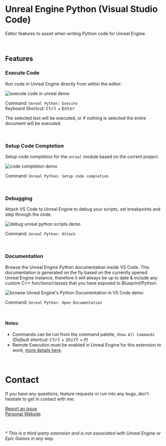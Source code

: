 # Unreal Engine Python (Visual Studio Code)

Editor features to assist when writing Python code for Unreal Engine.

<br>

## Features

### Execute Code

Run code in Unreal Engine directly from within the editor:

![execute code in unreal demo](https://github.com/nils-soderman/vscode-unreal-python/blob/main/media/demo/demo-exec.webp?raw=true)

Command: `Unreal Python: Execute` <br>
Keyboard Shortcut: <kbd>Ctrl</kbd> + <kbd>Enter</kbd>

The selected text will be executed, or if nothing is selected the entire document will be executed.

<br>

### Setup Code Completion
Setup code completion for the `unreal` module based on the current project.

![code completion demo](https://github.com/nils-soderman/vscode-unreal-python/blob/main/media/demo/demo-codecompletion.jpg?raw=true)

Command: `Unreal Python: Setup code completion`

<br>

### Debugging
Attach VS Code to Unreal Engine to debug your scripts, set breakpoints and step through the code.

![debug unreal python scripts demo](https://github.com/nils-soderman/vscode-unreal-python/blob/main/media/demo/demo-attach.webp?raw=true)

Command: `Unreal Python: Attach`

<br>


### Documentation
Browse the Unreal Engine Python documentation inside VS Code. This documentation is generated on the fly based on the currently opened Unreal Engine instance, therefore it will always be up to date & include any custom C++ functions/classes that you have exposed to Blueprint/Python.

![browse Unreal Engine's Python Documentation in VS Code demo](https://github.com/nils-soderman/vscode-unreal-python/blob/main/media/demo/demo-documentation.webp?raw=true)

Command: `Unreal Python: Open Documentation`

<br>

#### Notes:
* Commands can be run from the command palette, `Show All Commands` _(Default shortcut: <kbd>Ctrl</kbd> + <kbd>Shift</kbd> + <kbd>P</kbd>)_
* Remote Execution must be enabled in Unreal Engine for this extension to work, [more details here](https://github.com/nils-soderman/vscode-unreal-python/wiki/Failed-to-connect-to-Unreal-Engine-%5BTroubleshooting%5D "Enable Unreal Engine Remote Execution - Wiki").

<br>

# Contact
If you have any questions, feature requests or run into any bugs, don't hesitate to get in contact with me:

[Report an issue](https://github.com/nils-soderman/vscode-unreal-python/issues "Report an issue on the GitHub repository")<br>
[Personal Website](https://nilssoderman.com)<br>

<br>

_* This is a third-party extension and is not associated with Unreal Engine or Epic Games in any way._
